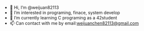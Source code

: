 - 👋 Hi, I’m @weijuan82113
- 👀 I’m interested in programing, finace, system develop
- 🌱 I’m currently learning C programing as a 42student
- 📫 Can contact with me by email:weijuanchen82113@gmail.com

